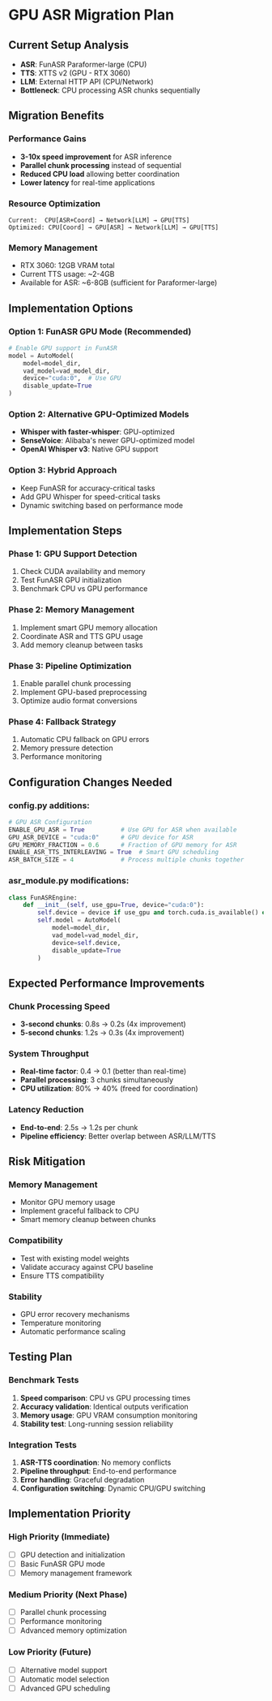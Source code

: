 # GPU ASR Migration Plan

## Current Setup Analysis
- **ASR**: FunASR Paraformer-large (CPU)
- **TTS**: XTTS v2 (GPU - RTX 3060)
- **LLM**: External HTTP API (CPU/Network)
- **Bottleneck**: CPU processing ASR chunks sequentially

## Migration Benefits

### Performance Gains
- **3-10x speed improvement** for ASR inference
- **Parallel chunk processing** instead of sequential
- **Reduced CPU load** allowing better coordination
- **Lower latency** for real-time applications

### Resource Optimization
```
Current:  CPU[ASR+Coord] → Network[LLM] → GPU[TTS]
Optimized: CPU[Coord] → GPU[ASR] → Network[LLM] → GPU[TTS]
```

### Memory Management
- RTX 3060: 12GB VRAM total
- Current TTS usage: ~2-4GB
- Available for ASR: ~6-8GB (sufficient for Paraformer-large)

## Implementation Options

### Option 1: FunASR GPU Mode (Recommended)
```python
# Enable GPU support in FunASR
model = AutoModel(
    model=model_dir,
    vad_model=vad_model_dir,
    device="cuda:0",  # Use GPU
    disable_update=True
)
```

### Option 2: Alternative GPU-Optimized Models
- **Whisper with faster-whisper**: GPU-optimized
- **SenseVoice**: Alibaba's newer GPU-optimized model
- **OpenAI Whisper v3**: Native GPU support

### Option 3: Hybrid Approach
- Keep FunASR for accuracy-critical tasks
- Add GPU Whisper for speed-critical tasks
- Dynamic switching based on performance mode

## Implementation Steps

### Phase 1: GPU Support Detection
1. Check CUDA availability and memory
2. Test FunASR GPU initialization
3. Benchmark CPU vs GPU performance

### Phase 2: Memory Management
1. Implement smart GPU memory allocation
2. Coordinate ASR and TTS GPU usage
3. Add memory cleanup between tasks

### Phase 3: Pipeline Optimization
1. Enable parallel chunk processing
2. Implement GPU-based preprocessing
3. Optimize audio format conversions

### Phase 4: Fallback Strategy
1. Automatic CPU fallback on GPU errors
2. Memory pressure detection
3. Performance monitoring

## Configuration Changes Needed

### config.py additions:
```python
# GPU ASR Configuration
ENABLE_GPU_ASR = True          # Use GPU for ASR when available
GPU_ASR_DEVICE = "cuda:0"      # GPU device for ASR
GPU_MEMORY_FRACTION = 0.6      # Fraction of GPU memory for ASR
ENABLE_ASR_TTS_INTERLEAVING = True  # Smart GPU scheduling
ASR_BATCH_SIZE = 4             # Process multiple chunks together
```

### asr_module.py modifications:
```python
class FunASREngine:
    def __init__(self, use_gpu=True, device="cuda:0"):
        self.device = device if use_gpu and torch.cuda.is_available() else "cpu"
        self.model = AutoModel(
            model=model_dir,
            vad_model=vad_model_dir,
            device=self.device,
            disable_update=True
        )
```

## Expected Performance Improvements

### Chunk Processing Speed
- **3-second chunks**: 0.8s → 0.2s (4x improvement)
- **5-second chunks**: 1.2s → 0.3s (4x improvement)

### System Throughput
- **Real-time factor**: 0.4 → 0.1 (better than real-time)
- **Parallel processing**: 3 chunks simultaneously
- **CPU utilization**: 80% → 40% (freed for coordination)

### Latency Reduction
- **End-to-end**: 2.5s → 1.2s per chunk
- **Pipeline efficiency**: Better overlap between ASR/LLM/TTS

## Risk Mitigation

### Memory Management
- Monitor GPU memory usage
- Implement graceful fallback to CPU
- Smart memory cleanup between chunks

### Compatibility
- Test with existing model weights
- Validate accuracy against CPU baseline
- Ensure TTS compatibility

### Stability
- GPU error recovery mechanisms
- Temperature monitoring
- Automatic performance scaling

## Testing Plan

### Benchmark Tests
1. **Speed comparison**: CPU vs GPU processing times
2. **Accuracy validation**: Identical outputs verification
3. **Memory usage**: GPU VRAM consumption monitoring
4. **Stability test**: Long-running session reliability

### Integration Tests
1. **ASR-TTS coordination**: No memory conflicts
2. **Pipeline throughput**: End-to-end performance
3. **Error handling**: Graceful degradation
4. **Configuration switching**: Dynamic CPU/GPU switching

## Implementation Priority

### High Priority (Immediate)
- [ ] GPU detection and initialization
- [ ] Basic FunASR GPU mode
- [ ] Memory management framework

### Medium Priority (Next Phase)
- [ ] Parallel chunk processing
- [ ] Performance monitoring
- [ ] Advanced memory optimization

### Low Priority (Future)
- [ ] Alternative model support
- [ ] Automatic model selection
- [ ] Advanced GPU scheduling